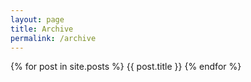```yaml
---
layout: page
title: Archive
permalink: /archive
---
```

{% for post in site.posts %}
{{ post.title }}
{% endfor %}
